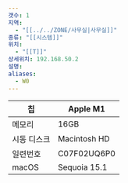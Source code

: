 ```yaml
---
갯수: 1
지역:
  - "[[../../ZONE/사무실|사무실]]"
종류: "[[시스템]]"
위치:
  - "[[T]]"
상세위치: 192.168.50.2
설명: 
aliases:
  - W0
---
```


| 칩      | Apple M1     |
| ------ | ------------ |
| 메모리    | 16GB         |
| 시동 디스크 | Macintosh HD |
| 일련번호   | C07F02UQ6P0  |
| macOS  | Sequoia 15.1 |

